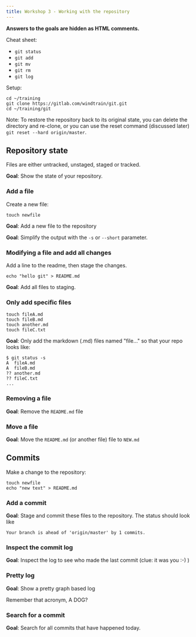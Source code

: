 ```yaml
---
title: Workshop 3 - Working with the repository
---
```


**Answers to the goals are hidden as HTML comments.**

Cheat sheet:

- `git status`
- `git add`
- `git mv`
- `git rm`
- `git log`

Setup:

```
cd ~/training
git clone https://gitlab.com/windtrain/git.git
cd ~/training/git
```

Note: To restore the repository back to its original state, you can delete the directory and re-clone, or you can use the reset command (discussed later) `git reset --hard origin/master`.

## Repository state

Files are either untracked, unstaged, staged or tracked.

**Goal**: Show the state of your repository.

<!--
```
git status
```
-->

### Add a file

Create a new file:

```
touch newfile
```

**Goal**: Add a new file to the repository

<!--
```
git add newfile
git status
```
-->

**Goal**: Simplify the output with the `-s` or `--short` parameter.

<!--
```
git status -s
```
-->

### Modifying a file and add all changes

Add a line to the readme, then stage the changes.

```
echo "hello git" > README.md
```

**Goal**: Add all files to staging.

<!--
```
git add *
git status -s
```
-->

### Only add specific files

```
touch fileA.md
touch fileB.md
touch another.md
touch fileC.txt
```

**Goal**: Only add the markdown (.md) files named "file..." so that your repo looks like:

```
$ git status -s
A  fileA.md
A  fileB.md
?? another.md
?? fileC.txt
...
```

<!--
```
git add file*.md
```
-->

### Removing a file

**Goal**: Remove the `README.md` file

<!--
```
rm README.md
git add .
```

or

```
git rm README.md
```
-->

### Move a file

**Goal**: Move the `README.md` (or another file) file to `NEW.md`

<!--
```
mv README.md NEW.md
git add .
```

or

```
git mv README.md NEW.md
```
-->

## Commits

Make a change to the repository:

```
touch newfile
echo "new text" > README.md
```

### Add a commit

**Goal**: Stage and commit these files to the repository. The status should look like

`Your branch is ahead of 'origin/master' by 1 commits.`

<!--
```
git add .
git commit -m "New files"
```
-->

### Inspect the commit log

**Goal**: Inspect the log to see who made the last commit (clue: it was you :-) )

<!--
```
git log
```
-->

### Pretty log

**Goal**: Show a pretty graph based log

Remember that acronym, A DOG?

<!--
```
git log --all --decorate --oneline --graph
```
-->

### Search for a commit

**Goal**: Search for all commits that have happened today.

<!--
Simplest to just type yesterday's date, but this is automated.

Alpine:
```
git log --after=$(date -d "@$(($(date +%s) - 86400))" +"%Y-%m-%d")
```

OSX:
```
git log --after=$(date -v -1d '+%m-%d-%y')
```
-->
